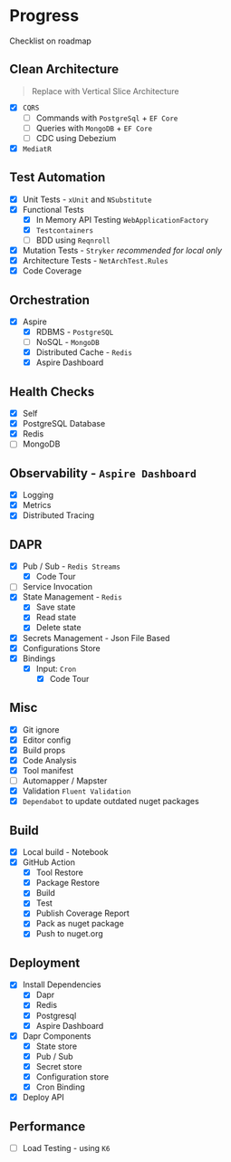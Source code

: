 # Progress

Checklist on roadmap

## Clean Architecture

> Replace with Vertical Slice Architecture

- [x] `CQRS`
    - [ ] Commands with `PostgreSql` + `EF Core`
    - [ ] Queries with `MongoDB` + `EF Core`
    - [ ] CDC using Debezium
- [x] `MediatR`

## Test Automation

- [x] Unit Tests - `xUnit` and `NSubstitute`
- [x] Functional Tests
    - [x] In Memory API Testing `WebApplicationFactory`
    - [x] `Testcontainers`
    - [ ] BDD using `Reqnroll`
- [x] Mutation Tests - `Stryker` *recommended for local only*
- [x] Architecture Tests - `NetArchTest.Rules`
- [x] Code Coverage

## Orchestration

- [x] Aspire
    - [x] RDBMS - `PostgreSQL`
    - [ ] NoSQL - `MongoDB`
    - [x] Distributed Cache - `Redis`
    - [x] Aspire Dashboard

## Health Checks

- [x] Self
- [x] PostgreSQL Database
- [x] Redis
- [ ] MongoDB

## Observability - `Aspire Dashboard`

- [x] Logging
- [x] Metrics
- [x] Distributed Tracing

## DAPR

- [x] Pub / Sub - `Redis Streams`
    - [x] Code Tour
- [ ] Service Invocation
- [x] State Management - `Redis`
    - [x] Save state
    - [x] Read state
    - [x] Delete state
- [x] Secrets Management - Json File Based
- [x] Configurations Store
- [x] Bindings
    - [x] Input: `Cron`
        - [x] Code Tour

## Misc

- [x] Git ignore
- [x] Editor config
- [x] Build props
- [x] Code Analysis
- [x] Tool manifest
- [ ] Automapper / Mapster
- [x] Validation `Fluent Validation`
- [x] `Dependabot` to update outdated nuget packages

## Build

- [x] Local build - Notebook
- [x] GitHub Action
    - [x] Tool Restore
    - [x] Package Restore
    - [x] Build
    - [x] Test
    - [x] Publish Coverage Report
    - [x] Pack as nuget package
    - [x] Push to nuget.org

## Deployment

- [x] Install Dependencies
    - [x] Dapr
    - [x] Redis
    - [x] Postgresql
    - [x] Aspire Dashboard
- [x] Dapr Components
    - [x] State store
    - [x] Pub / Sub
    - [x] Secret store
    - [x] Configuration store
    - [x] Cron Binding
- [x] Deploy API

## Performance

- [ ] Load Testing - using `K6`
